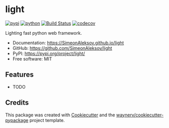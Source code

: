 # light


[![pypi](https://img.shields.io/pypi/v/light.svg)](https://pypi.org/project/light/)
[![python](https://img.shields.io/pypi/pyversions/light.svg)](https://pypi.org/project/light/)
[![Build Status](https://github.com/SimeonAleksov/light/actions/workflows/dev.yml/badge.svg)](https://github.com/SimeonAleksov/light/actions/workflows/dev.yml)
[![codecov](https://codecov.io/gh/SimeonAleksov/light/branch/main/graphs/badge.svg)](https://codecov.io/github/SimeonAleksov/light)



Lighting fast python web framework.


* Documentation: <https://SimeonAleksov.github.io/light>
* GitHub: <https://github.com/SimeonAleksov/light>
* PyPI: <https://pypi.org/project/light/>
* Free software: MIT


## Features

* TODO

## Credits

This package was created with [Cookiecutter](https://github.com/audreyr/cookiecutter) and the [waynerv/cookiecutter-pypackage](https://github.com/waynerv/cookiecutter-pypackage) project template.
